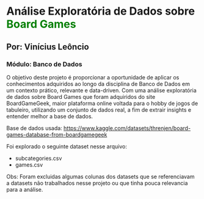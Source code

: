 # Análise Exploratória de Dados sobre <span style="color:green">Board Games</span>
## Por: Vinícius Leôncio 
### Módulo: Banco de Dados

O objetivo deste projeto é proporcionar a oportunidade de aplicar os conhecimentos adquiridos ao longo da disciplina de Banco de Dados em um contexto prático, relevante e data-driven. Com uma análise exploratória de dados sobre Board Games que foram adquiridos do site BoardGameGeek, maior plataforma online voltada para o hobby de jogos de tabuleiro, utilizando um conjunto de dados real, a fim de extrair insights e entender melhor a base de dados.

Base de dados usada: https://www.kaggle.com/datasets/threnjen/board-games-database-from-boardgamegeek

Foi explorado o seguinte dataset nesse arquivo: 
- subcategories.csv
- games.csv

Obs: Foram excluidas algumas colunas dos datasets que se referenciavam a datasets não trabalhados nesse projeto ou que tinha pouca relevancia para a análise.

